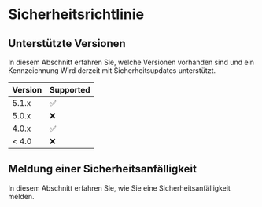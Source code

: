 # Sicherheitsrichtlinie

## Unterstützte Versionen

In diesem Abschnitt erfahren Sie, welche Versionen vorhanden sind und ein Kennzeichnung 
Wird derzeit mit Sicherheitsupdates unterstützt.

| Version | Supported          |
| ------- | ------------------ |
| 5.1.x   | :white_check_mark: |
| 5.0.x   | :x:                |
| 4.0.x   | :white_check_mark: |
| < 4.0   | :x:                |

## Meldung einer Sicherheitsanfälligkeit

In diesem Abschnitt erfahren Sie, wie Sie eine Sicherheitsanfälligkeit melden.
